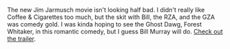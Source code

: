 ---
layout: post
wordpress_id: 8
wordpress_url: http://noesbueno.com/tidbits/?p=8
date: '2005-07-29 17:32:06 -0500'
date_gmt: '2005-07-29 22:32:06 -0500'
body: |
  <p>The new Jim Jarmusch movie isn't looking half bad.  I didn't really like Coffee & Cigarettes too much, but the skit with Bill, the RZA, and the GZA was comedy gold.  I was kinda hoping to see the Ghost Dawg,  Forest Whitaker, in this romantic comedy, but I guess Bill Murray will do.  <a href="http://brokenflowersmovie.com/">Check out the trailer</a>.</p>
---